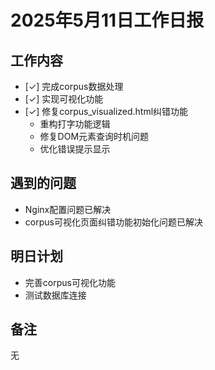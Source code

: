 # 2025年5月11日工作日报

## 工作内容
- [✓] 完成corpus数据处理
- [✓] 实现可视化功能
- [✓] 修复corpus_visualized.html纠错功能
  - 重构打字功能逻辑
  - 修复DOM元素查询时机问题
  - 优化错误提示显示

## 遇到的问题
- Nginx配置问题已解决
- corpus可视化页面纠错功能初始化问题已解决

## 明日计划
- 完善corpus可视化功能
- 测试数据库连接

## 备注
无
